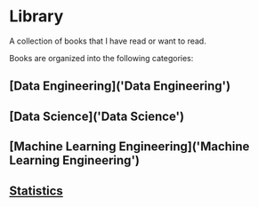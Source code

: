 # Library
A collection of books that I have read or want to read.

Books are organized into the following categories:

## [Data Engineering]('Data Engineering')

## [Data Science]('Data Science')

## [Machine Learning Engineering]('Machine Learning Engineering')

## [Statistics]('Statistics')
